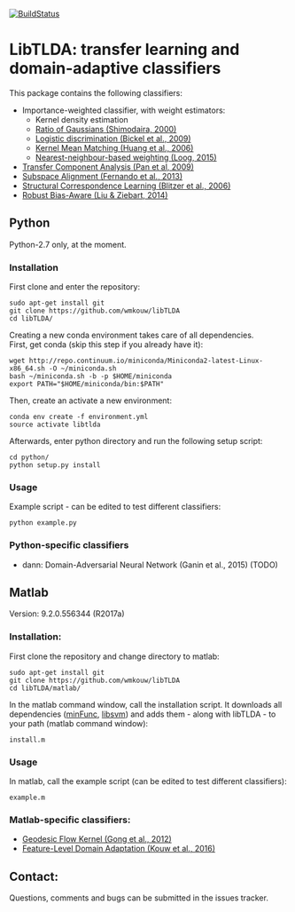 [![BuildStatus](https://travis-ci.org/wmkouw/libTLDA.svg?branch=master)](https://travis-ci.org/wmkouw/libTLDA)
# LibTLDA: transfer learning and domain-adaptive classifiers

This package contains the following classifiers: <br>
- Importance-weighted classifier, with weight estimators:<br>
	- Kernel density estimation <br>
	- [Ratio of Gaussians (Shimodaira, 2000)](https://www.sciencedirect.com/science/article/pii/S0378375800001154) <br>
	- [Logistic discrimination (Bickel et al., 2009)](http://www.jmlr.org/papers/v10/bickel09a.html) <br>
	- [Kernel Mean Matching (Huang et al., 2006)](https://papers.nips.cc/paper/3075-correcting-sample-selection-bias-by-unlabeled-data) <br>
	- [Nearest-neighbour-based weighting (Loog, 2015)](http://ieeexplore.ieee.org/document/6349714/) <br>
- [Transfer Component Analysis (Pan et al, 2009)](http://ieeexplore.ieee.org/document/5640675/) <br>
- [Subspace Alignment (Fernando et al., 2013)](https://dl.acm.org/citation.cfm?id=1610094) <br>
- [Structural Correspondence Learning (Blitzer et al., 2006)](https://dl.acm.org/citation.cfm?id=1610094) <br>
- [Robust Bias-Aware (Liu & Ziebart, 2014)](https://papers.nips.cc/paper/5458-robust-classification-under-sample-selection-bias) <br>

## Python
Python-2.7 only, at the moment.

### Installation
First clone and enter the repository:
```
sudo apt-get install git
git clone https://github.com/wmkouw/libTLDA
cd libTLDA/
```

Creating a new conda environment takes care of all dependencies. <br>
First, get conda (skip this step if you already have it):
```
wget http://repo.continuum.io/miniconda/Miniconda2-latest-Linux-x86_64.sh -O ~/miniconda.sh
bash ~/miniconda.sh -b -p $HOME/miniconda
export PATH="$HOME/miniconda/bin:$PATH"
```
Then, create an activate a new environment:
```
conda env create -f environment.yml
source activate libtlda
```

Afterwards, enter python directory and run the following setup script:
```
cd python/
python setup.py install
```

### Usage
Example script - can be edited to test different classifiers:
```
python example.py
```

### Python-specific classifiers
- dann: Domain-Adversarial Neural Network (Ganin et al., 2015) (TODO)

## Matlab
Version: 9.2.0.556344 (R2017a) <br>

### Installation:
First clone the repository and change directory to matlab:
```
sudo apt-get install git
git clone https://github.com/wmkouw/libTLDA
cd libTLDA/matlab/
```

In the matlab command window, call the installation script. It downloads all dependencies ([minFunc](https://www.cs.ubc.ca/~schmidtm/Software/minFunc.html), [libsvm](https://www.csie.ntu.edu.tw/~cjlin/libsvm/)) and adds them - along with libTLDA - to your path (matlab command window):
```
install.m
```

### Usage
In matlab, call the example script (can be edited to test different classifiers):
```
example.m
```

### Matlab-specific classifiers:
- [Geodesic Flow Kernel (Gong et al., 2012)](https://dl.acm.org/citation.cfm?id=1610094) <br>
- [Feature-Level Domain Adaptation (Kouw et al., 2016)](http://jmlr.org/papers/v17/15-206.html) <br>

## Contact:
Questions, comments and bugs can be submitted in the issues tracker.
